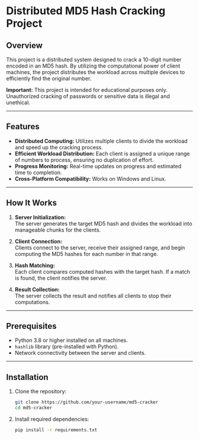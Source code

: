 # Distributed MD5 Hash Cracking Project

## Overview
This project is a distributed system designed to crack a 10-digit number encoded in an MD5 hash. By utilizing the computational power of client machines, the project distributes the workload across multiple devices to efficiently find the original number.

**Important:** This project is intended for educational purposes only. Unauthorized cracking of passwords or sensitive data is illegal and unethical.

---

## Features
- **Distributed Computing:** Utilizes multiple clients to divide the workload and speed up the cracking process.
- **Efficient Workload Distribution:** Each client is assigned a unique range of numbers to process, ensuring no duplication of effort.
- **Progress Monitoring:** Real-time updates on progress and estimated time to completion.
- **Cross-Platform Compatibility:** Works on Windows and Linux.

---

## How It Works
1. **Server Initialization:**  
   The server generates the target MD5 hash and divides the workload into manageable chunks for the clients.
   
2. **Client Connection:**  
   Clients connect to the server, receive their assigned range, and begin computing the MD5 hashes for each number in that range.
   
3. **Hash Matching:**  
   Each client compares computed hashes with the target hash. If a match is found, the client notifies the server.
   
4. **Result Collection:**  
   The server collects the result and notifies all clients to stop their computations.

---

## Prerequisites
- Python 3.8 or higher installed on all machines.
- `hashlib` library (pre-installed with Python).
- Network connectivity between the server and clients.

---

## Installation
1. Clone the repository:
   ```bash
   git clone https://github.com/your-username/md5-cracker
   cd md5-cracker
   ```

2. Install required dependencies:
   ```bash
   pip install -r requirements.txt
   ```

